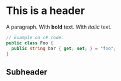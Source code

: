 # This is a header

A paragraph. With __bold__ text. With _italic_ text.

```csharp
// Example on c# code.
public class Foo {
  public string bar { get; set; } = "foo";
}
```

## Subheader
